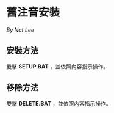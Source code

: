 # 舊注音安裝 

*By Nat Lee*


## 安裝方法

  雙擊 **SETUP.BAT** ，並依照內容指示操作。

## 移除方法

  雙擊 **DELETE.BAT** ，並依照內容指示操作。
